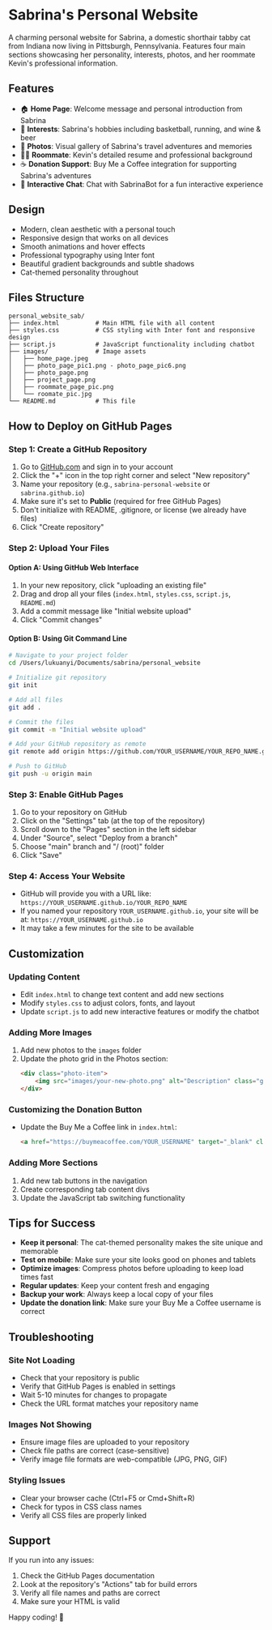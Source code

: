 # Sabrina's Personal Website

A charming personal website for Sabrina, a domestic shorthair tabby cat from Indiana now living in Pittsburgh, Pennsylvania. Features four main sections showcasing her personality, interests, photos, and her roommate Kevin's professional information.

## Features

- 🏠 **Home Page**: Welcome message and personal introduction from Sabrina
- 🎯 **Interests**: Sabrina's hobbies including basketball, running, and wine & beer
- 📸 **Photos**: Visual gallery of Sabrina's travel adventures and memories
- 👨‍💻 **Roommate**: Kevin's detailed resume and professional background
- ☕ **Donation Support**: Buy Me a Coffee integration for supporting Sabrina's adventures
- 🤖 **Interactive Chat**: Chat with SabrinaBot for a fun interactive experience

## Design

- Modern, clean aesthetic with a personal touch
- Responsive design that works on all devices
- Smooth animations and hover effects
- Professional typography using Inter font
- Beautiful gradient backgrounds and subtle shadows
- Cat-themed personality throughout

## Files Structure

```
personal_website_sab/
├── index.html          # Main HTML file with all content
├── styles.css          # CSS styling with Inter font and responsive design
├── script.js           # JavaScript functionality including chatbot
├── images/             # Image assets
│   ├── home_page.jpeg
│   ├── photo_page_pic1.png - photo_page_pic6.png
│   ├── photo_page.png
│   ├── project_page.png
│   ├── roommate_page_pic.png
│   └── roomate_pic.jpg
└── README.md           # This file
```

## How to Deploy on GitHub Pages

### Step 1: Create a GitHub Repository

1. Go to [GitHub.com](https://github.com) and sign in to your account
2. Click the "+" icon in the top right corner and select "New repository"
3. Name your repository (e.g., `sabrina-personal-website` or `sabrina.github.io`)
4. Make sure it's set to **Public** (required for free GitHub Pages)
5. Don't initialize with README, .gitignore, or license (we already have files)
6. Click "Create repository"

### Step 2: Upload Your Files

#### Option A: Using GitHub Web Interface
1. In your new repository, click "uploading an existing file"
2. Drag and drop all your files (`index.html`, `styles.css`, `script.js`, `README.md`)
3. Add a commit message like "Initial website upload"
4. Click "Commit changes"

#### Option B: Using Git Command Line
```bash
# Navigate to your project folder
cd /Users/lukuanyi/Documents/sabrina/personal_website

# Initialize git repository
git init

# Add all files
git add .

# Commit the files
git commit -m "Initial website upload"

# Add your GitHub repository as remote
git remote add origin https://github.com/YOUR_USERNAME/YOUR_REPO_NAME.git

# Push to GitHub
git push -u origin main
```

### Step 3: Enable GitHub Pages

1. Go to your repository on GitHub
2. Click on the "Settings" tab (at the top of the repository)
3. Scroll down to the "Pages" section in the left sidebar
4. Under "Source", select "Deploy from a branch"
5. Choose "main" branch and "/ (root)" folder
6. Click "Save"

### Step 4: Access Your Website

- GitHub will provide you with a URL like: `https://YOUR_USERNAME.github.io/YOUR_REPO_NAME`
- If you named your repository `YOUR_USERNAME.github.io`, your site will be at: `https://YOUR_USERNAME.github.io`
- It may take a few minutes for the site to be available

## Customization

### Updating Content
- Edit `index.html` to change text content and add new sections
- Modify `styles.css` to adjust colors, fonts, and layout
- Update `script.js` to add new interactive features or modify the chatbot

### Adding More Images
1. Add new photos to the `images` folder
2. Update the photo grid in the Photos section:
   ```html
   <div class="photo-item">
       <img src="images/your-new-photo.png" alt="Description" class="grid-photo">
   </div>
   ```

### Customizing the Donation Button
- Update the Buy Me a Coffee link in `index.html`:
  ```html
  <a href="https://buymeacoffee.com/YOUR_USERNAME" target="_blank" class="bmc-btn">
  ```

### Adding More Sections
1. Add new tab buttons in the navigation
2. Create corresponding tab content divs
3. Update the JavaScript tab switching functionality

## Tips for Success

- **Keep it personal**: The cat-themed personality makes the site unique and memorable
- **Test on mobile**: Make sure your site looks good on phones and tablets
- **Optimize images**: Compress photos before uploading to keep load times fast
- **Regular updates**: Keep your content fresh and engaging
- **Backup your work**: Always keep a local copy of your files
- **Update the donation link**: Make sure your Buy Me a Coffee username is correct

## Troubleshooting

### Site Not Loading
- Check that your repository is public
- Verify that GitHub Pages is enabled in settings
- Wait 5-10 minutes for changes to propagate
- Check the URL format matches your repository name

### Images Not Showing
- Ensure image files are uploaded to your repository
- Check file paths are correct (case-sensitive)
- Verify image file formats are web-compatible (JPG, PNG, GIF)

### Styling Issues
- Clear your browser cache (Ctrl+F5 or Cmd+Shift+R)
- Check for typos in CSS class names
- Verify all CSS files are properly linked

## Support

If you run into any issues:
1. Check the GitHub Pages documentation
2. Look at the repository's "Actions" tab for build errors
3. Verify all file names and paths are correct
4. Make sure your HTML is valid

Happy coding! 🚀

